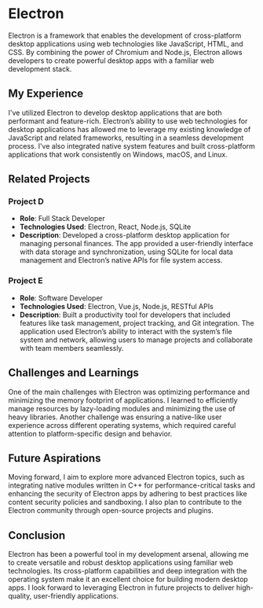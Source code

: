 # Electron

Electron is a framework that enables the development of cross-platform desktop applications using web technologies like JavaScript, HTML, and CSS. By combining the power of Chromium and Node.js, Electron allows developers to create powerful desktop apps with a familiar web development stack.

## My Experience

I've utilized Electron to develop desktop applications that are both performant and feature-rich. Electron’s ability to use web technologies for desktop applications has allowed me to leverage my existing knowledge of JavaScript and related frameworks, resulting in a seamless development process. I've also integrated native system features and built cross-platform applications that work consistently on Windows, macOS, and Linux.

## Related Projects

### Project D
- **Role**: Full Stack Developer
- **Technologies Used**: Electron, React, Node.js, SQLite
- **Description**: Developed a cross-platform desktop application for managing personal finances. The app provided a user-friendly interface with data storage and synchronization, using SQLite for local data management and Electron’s native APIs for file system access.

### Project E
- **Role**: Software Developer
- **Technologies Used**: Electron, Vue.js, Node.js, RESTful APIs
- **Description**: Built a productivity tool for developers that included features like task management, project tracking, and Git integration. The application used Electron’s ability to interact with the system’s file system and network, allowing users to manage projects and collaborate with team members seamlessly.

## Challenges and Learnings

One of the main challenges with Electron was optimizing performance and minimizing the memory footprint of applications. I learned to efficiently manage resources by lazy-loading modules and minimizing the use of heavy libraries. Another challenge was ensuring a native-like user experience across different operating systems, which required careful attention to platform-specific design and behavior.

## Future Aspirations

Moving forward, I aim to explore more advanced Electron topics, such as integrating native modules written in C++ for performance-critical tasks and enhancing the security of Electron apps by adhering to best practices like content security policies and sandboxing. I also plan to contribute to the Electron community through open-source projects and plugins.

## Conclusion

Electron has been a powerful tool in my development arsenal, allowing me to create versatile and robust desktop applications using familiar web technologies. Its cross-platform capabilities and deep integration with the operating system make it an excellent choice for building modern desktop apps. I look forward to leveraging Electron in future projects to deliver high-quality, user-friendly applications.
